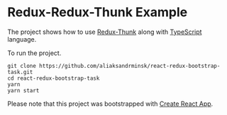 # Redux-Redux-Thunk Example

The project shows how to use [Redux-Thunk](https://github.com/reduxjs/redux-thunk) along with [TypeScript](https://www.typescriptlang.org/) language.

To run the project.

```
git clone https://github.com/aliaksandrminsk/react-redux-bootstrap-task.git
cd react-redux-bootstrap-task
yarn
yarn start
```

Please note that this project was bootstrapped with [Create React App](https://github.com/facebook/create-react-app).
